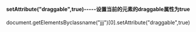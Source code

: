 ####   setAttribute("draggable",true)-----设置当前的元素的draggable属性为true
document.getElementsByclassname("jjj")[0].setAttribute("draggable",true)